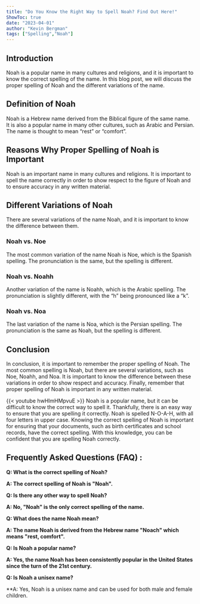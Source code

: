 ```yaml
---
title: "Do You Know the Right Way to Spell Noah? Find Out Here!"
ShowToc: true 
date: "2023-04-01"
author: "Kevin Bergman" 
tags: ["Spelling","Noah"]
---
```

## Introduction

Noah is a popular name in many cultures and religions, and it is important to know the correct spelling of the name. In this blog post, we will discuss the proper spelling of Noah and the different variations of the name.

## Definition of Noah

Noah is a Hebrew name derived from the Biblical figure of the same name. It is also a popular name in many other cultures, such as Arabic and Persian. The name is thought to mean “rest” or “comfort”.

## Reasons Why Proper Spelling of Noah is Important

Noah is an important name in many cultures and religions. It is important to spell the name correctly in order to show respect to the figure of Noah and to ensure accuracy in any written material.

## Different Variations of Noah

There are several variations of the name Noah, and it is important to know the difference between them. 

### Noah vs. Noe

The most common variation of the name Noah is Noe, which is the Spanish spelling. The pronunciation is the same, but the spelling is different. 

### Noah vs. Noahh

Another variation of the name is Noahh, which is the Arabic spelling. The pronunciation is slightly different, with the “h” being pronounced like a “k”.

### Noah vs. Noa

The last variation of the name is Noa, which is the Persian spelling. The pronunciation is the same as Noah, but the spelling is different.

## Conclusion

In conclusion, it is important to remember the proper spelling of Noah. The most common spelling is Noah, but there are several variations, such as Noe, Noahh, and Noa. It is important to know the difference between these variations in order to show respect and accuracy. Finally, remember that proper spelling of Noah is important in any written material.

{{< youtube hwHlmHMpvuE >}} 
Noah is a popular name, but it can be difficult to know the correct way to spell it. Thankfully, there is an easy way to ensure that you are spelling it correctly. Noah is spelled N-O-A-H, with all four letters in upper case. Knowing the correct spelling of Noah is important for ensuring that your documents, such as birth certificates and school records, have the correct spelling. With this knowledge, you can be confident that you are spelling Noah correctly.

## Frequently Asked Questions (FAQ) :
**Q: What is the correct spelling of Noah?**

**A: The correct spelling of Noah is "Noah".**

**Q: Is there any other way to spell Noah?**

**A: No, "Noah" is the only correct spelling of the name.**

**Q: What does the name Noah mean?**

**A: The name Noah is derived from the Hebrew name "Noach" which means "rest, comfort".**

**Q: Is Noah a popular name?**

**A: Yes, the name Noah has been consistently popular in the United States since the turn of the 21st century.**

**Q: Is Noah a unisex name?**

**A: Yes, Noah is a unisex name and can be used for both male and female children.





